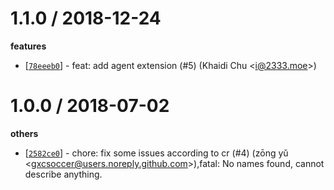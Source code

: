
1.1.0 / 2018-12-24
==================

**features**
  * [[`78eeeb0`](http://github.com/eggjs/egg-lookout/commit/78eeeb0dda4b9e179bd125d2e37aeb237d8ef208)] - feat: add agent extension (#5) (Khaidi Chu <<i@2333.moe>>)

1.0.0 / 2018-07-02
==================

**others**
  * [[`2582ce0`](http://github.com/eggjs/egg-lookout/commit/2582ce08bc07fe99c63bdb8185e9cce07c9d7f0c)] - chore: fix some issues according to cr (#4) (zōng yǔ <<gxcsoccer@users.noreply.github.com>>),fatal: No names found, cannot describe anything.

